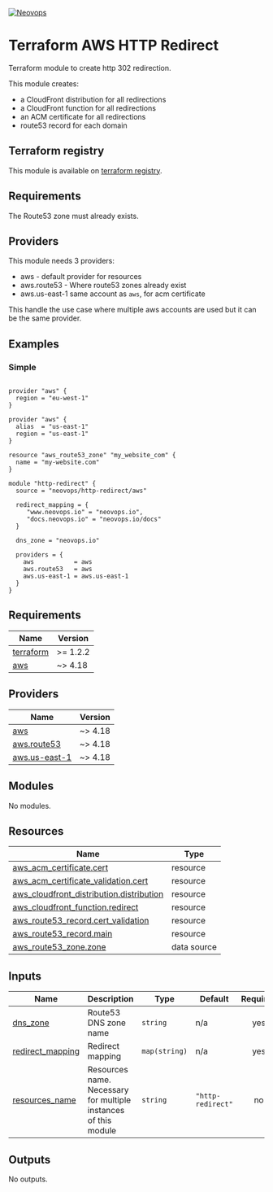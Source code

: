 [![Neovops](https://neovops.io/images/logos/neovops.svg)](https://neovops.io)

# Terraform AWS HTTP Redirect

Terraform module to create http 302 redirection.

This module creates:
 * a CloudFront distribution for all redirections
 * a CloudFront function for all redirections
 * an ACM certificate for all redirections
 * route53 record for each domain

## Terraform registry

This module is available on
[terraform registry](https://registry.terraform.io/modules/neovops/http-redirect/aws/latest).

## Requirements

The Route53 zone must already exists.

## Providers

This module needs 3 providers:
 * aws - default provider for resources
 * aws.route53 - Where route53 zones already exist
 * aws.us-east-1 same account as `aws`, for acm certificate

 This handle the use case where multiple aws accounts are used but it can be
 the same provider.

## Examples

### Simple

```hcl

provider "aws" {
  region = "eu-west-1"
}

provider "aws" {
  alias  = "us-east-1"
  region = "us-east-1"
}

resource "aws_route53_zone" "my_website_com" {
  name = "my-website.com"
}

module "http-redirect" {
  source = "neovops/http-redirect/aws"

  redirect_mapping = {
     "www.neovops.io" = "neovops.io",
     "docs.neovops.io" = "neovops.io/docs"
  }

  dns_zone = "neovops.io"

  providers = {
    aws           = aws
    aws.route53   = aws
    aws.us-east-1 = aws.us-east-1
  }
}
```

## Requirements

| Name | Version |
|------|---------|
| <a name="requirement_terraform"></a> [terraform](#requirement\_terraform) | >= 1.2.2 |
| <a name="requirement_aws"></a> [aws](#requirement\_aws) | ~> 4.18 |

## Providers

| Name | Version |
|------|---------|
| <a name="provider_aws"></a> [aws](#provider\_aws) | ~> 4.18 |
| <a name="provider_aws.route53"></a> [aws.route53](#provider\_aws.route53) | ~> 4.18 |
| <a name="provider_aws.us-east-1"></a> [aws.us-east-1](#provider\_aws.us-east-1) | ~> 4.18 |

## Modules

No modules.

## Resources

| Name | Type |
|------|------|
| [aws_acm_certificate.cert](https://registry.terraform.io/providers/hashicorp/aws/latest/docs/resources/acm_certificate) | resource |
| [aws_acm_certificate_validation.cert](https://registry.terraform.io/providers/hashicorp/aws/latest/docs/resources/acm_certificate_validation) | resource |
| [aws_cloudfront_distribution.distribution](https://registry.terraform.io/providers/hashicorp/aws/latest/docs/resources/cloudfront_distribution) | resource |
| [aws_cloudfront_function.redirect](https://registry.terraform.io/providers/hashicorp/aws/latest/docs/resources/cloudfront_function) | resource |
| [aws_route53_record.cert_validation](https://registry.terraform.io/providers/hashicorp/aws/latest/docs/resources/route53_record) | resource |
| [aws_route53_record.main](https://registry.terraform.io/providers/hashicorp/aws/latest/docs/resources/route53_record) | resource |
| [aws_route53_zone.zone](https://registry.terraform.io/providers/hashicorp/aws/latest/docs/data-sources/route53_zone) | data source |

## Inputs

| Name | Description | Type | Default | Required |
|------|-------------|------|---------|:--------:|
| <a name="input_dns_zone"></a> [dns\_zone](#input\_dns\_zone) | Route53 DNS zone name | `string` | n/a | yes |
| <a name="input_redirect_mapping"></a> [redirect\_mapping](#input\_redirect\_mapping) | Redirect mapping | `map(string)` | n/a | yes |
| <a name="input_resources_name"></a> [resources\_name](#input\_resources\_name) | Resources name. Necessary for multiple instances of this module | `string` | `"http-redirect"` | no |

## Outputs

No outputs.
